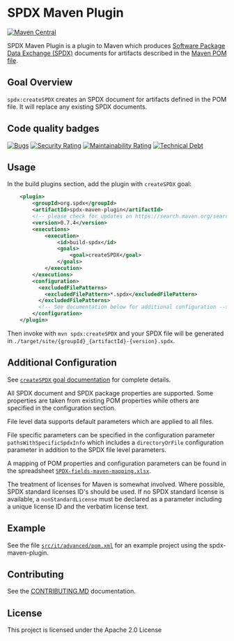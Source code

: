 # SPDX Maven Plugin

[![Maven Central](https://maven-badges.herokuapp.com/maven-central/org.spdx/spdx-maven-plugin/badge.svg)](https://maven-badges.herokuapp.com/maven-central/org.spdx/spdx-maven-plugin)

SPDX Maven Plugin is a plugin to Maven which produces [Software Package Data Exchange (SPDX)](https://spdx.dev/) documents for artifacts described in the [Maven POM file](https://maven.apache.org/pom.html).

## Goal Overview

`spdx:createSPDX` creates an SPDX document for artifacts defined in the POM file. It will replace any existing SPDX documents.

## Code quality badges

[![Bugs](https://sonarcloud.io/api/project_badges/measure?project=spdx-maven-plugin&metric=bugs)](https://sonarcloud.io/dashboard?id=spdx-maven-plugin)
[![Security Rating](https://sonarcloud.io/api/project_badges/measure?project=spdx-maven-plugin&metric=security_rating)](https://sonarcloud.io/dashboard?id=spdx-maven-plugin)
[![Maintainability Rating](https://sonarcloud.io/api/project_badges/measure?project=spdx-maven-plugin&metric=sqale_rating)](https://sonarcloud.io/dashboard?id=spdx-maven-plugin)
[![Technical Debt](https://sonarcloud.io/api/project_badges/measure?project=spdx-maven-plugin&metric=sqale_index)](https://sonarcloud.io/dashboard?id=spdx-maven-plugin)

## Usage

In the build plugins section, add the plugin with `createSPDX` goal:

```xml
    <plugin>
        <groupId>org.spdx</groupId>
        <artifactId>spdx-maven-plugin</artifactId>
        <!-- please check for updates on https://search.maven.org/search?q=a:spdx-maven-plugin -->
        <version>0.7.4</version>
        <executions>
            <execution>
                <id>build-spdx</id>
                <goals>
                    <goal>createSPDX</goal>
                </goals>
            </execution>
        </executions>
        <configuration>
          <excludedFilePatterns>
            <excludedFilePattern>*.spdx</excludedFilePattern>
          </excludedFilePatterns>
          <!-- See documentation below for additional configuration -->
        </configuration>
    </plugin>
```

Then invoke with `mvn spdx:createSPDX` and your SPDX file will be generated in `./target/site/{groupId}_{artifactId}-{version}.spdx`.

## Additional Configuration

See [`createSPDX` goal documentation](http://spdx.github.io/spdx-maven-plugin/createSPDX-mojo.html) for complete details.

All SPDX document and SPDX package properties are supported.  Some properties
are taken from existing POM properties while others are specified in the configuration
section.

File level data supports default parameters which are applied to all files.

File specific parameters can be specified in the configuration parameter `pathsWithSpecificSpdxInfo` which
includes a `directoryOrFile` configuration parameter in addition to the SPDX file level
parameters.

A mapping of POM properties and configuration parameters can be found in the spreadsheet
[`SPDX-fields-maven-mapping.xlsx`](SPDX-fields-maven-mapping.xlsx).

The treatment of licenses for Maven is somewhat involved.  Where possible,
SPDX standard licenses ID's should be used.  If no SPDX standard license
is available, a `nonStandardLicense` must be declared as a parameter including
a unique license ID and the verbatim license text.

## Example

See the file [`src/it/advanced/pom.xml`](src/it/advanced/pom.xml) for an example project using the spdx-maven-plugin.

## Contributing

See the [CONTRIBUTING.MD](CONTRIBUTING.md) documentation.

## License

This project is licensed under the Apache 2.0 License
